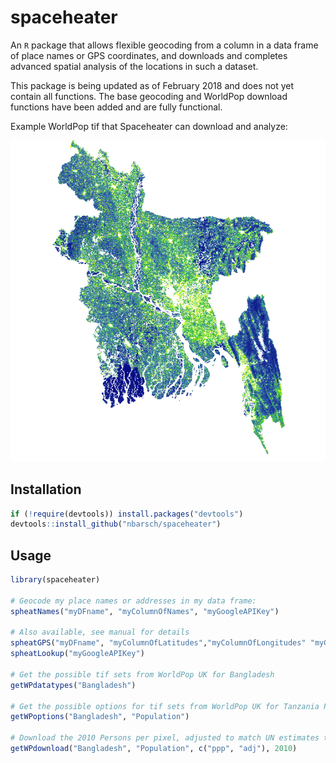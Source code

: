 # spaceheater

An `R` package that allows flexible geocoding from a column in a data frame of place names or GPS coordinates, and downloads and completes advanced spatial analysis of the locations in such a dataset. 

This package is being updated as of February 2018 and does not yet contain all functions. The base geocoding and WorldPop download functions have been added and are fully functional. 

Example WorldPop tif that Spaceheater can download and analyze:

![Data](/SpaceheaterExampleBangladesh.png?raw=true "Spaceheater Data")

## Installation

```r
if (!require(devtools)) install.packages("devtools")
devtools::install_github("nbarsch/spaceheater")
```

## Usage

```r
library(spaceheater)

# Geocode my place names or addresses in my data frame:
spheatNames("myDFname", "myColumnOfNames", "myGoogleAPIKey")

# Also available, see manual for details
spheatGPS("myDFname", "myColumnOfLatitudes","myColumnOfLongitudes" "myGoogleAPIKey")
spheatLookup("myGoogleAPIKey")

# Get the possible tif sets from WorldPop UK for Bangladesh
getWPdatatypes("Bangladesh")

# Get the possible options for tif sets from WorldPop UK for Tanzania Population sets
getWPoptions("Bangladesh", "Population")

# Download the 2010 Persons per pixel, adjusted to match UN estimates tif for Bangladesh from WorldPop UK
getWPdownload("Bangladesh", "Population", c("ppp", "adj"), 2010)

```


